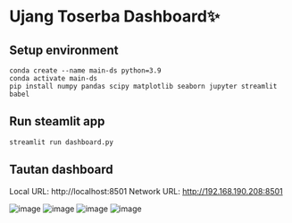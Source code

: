 # Ujang Toserba Dashboard✨

## Setup environment
```
conda create --name main-ds python=3.9
conda activate main-ds
pip install numpy pandas scipy matplotlib seaborn jupyter streamlit babel
```

## Run steamlit app
```
streamlit run dashboard.py
```

## Tautan dashboard
  Local URL: http://localhost:8501
  Network URL: http://192.168.190.208:8501

![image](https://github.com/dariant08/submission/assets/150717472/390658b1-fd87-4e14-88be-d1617fc99bd4)
![image](https://github.com/dariant08/submission/assets/150717472/dbfeaf6f-804b-457f-a9fc-905eeb534635)
![image](https://github.com/dariant08/submission/assets/150717472/b4f02cca-4fc4-4ff0-af97-979bfbef09d6)
![image](https://github.com/dariant08/submission/assets/150717472/17da8096-7396-4d2b-a1e1-f1596793686b)


  
